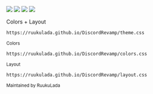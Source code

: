 ![](https://placehold.co/50x50/9e9cd4/9e9cd4.png)
![](https://placehold.co/50x50/4944a0/4944a0.png)
![](https://placehold.co/50x50/2b295f/2b295f.png)
![](https://placehold.co/50x50/171633/171633.png)

Colors + Layout
```
https://ruukulada.github.io/DiscordRevamp/theme.css
```


<sub>Colors</sub>
```
https://ruukulada.github.io/DiscordRevamp/colors.css
```
<sub>Layout</sub>
```
https://ruukulada.github.io/DiscordRevamp/layout.css
```

<sup>Maintained by RuukuLada</sup>



